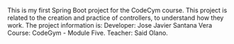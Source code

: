 This is my first Spring Boot project for the CodeCym course.
This project is related to the creation and practice of controllers, to understand how they work.
The project information is:
Developer: Jose Javier Santana Vera
Course: CodeGym - Module Five.
Teacher: Said Olano.